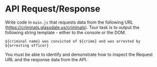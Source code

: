 # API Request/Response

Write code in `main.js` that requests data from the following URL (https://criminals.glassdale.us/criminals). Tour task is to output the following string template - either to the console or the DOM.

`${criminal name} was convicted of ${crime} and was arrested by ${arresting officer}`

You must be able to identify and demonstrate how to inspect the Request URL and the response data from the API.